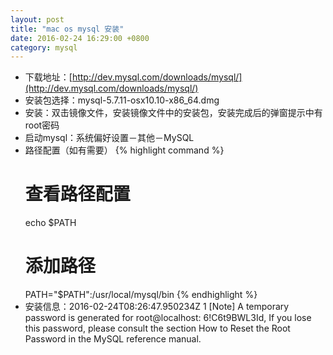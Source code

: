 ```yaml
---
layout: post
title: "mac os mysql 安装"
date: 2016-02-24 16:29:00 +0800
category: mysql
---
```


* 下载地址：[http://dev.mysql.com/downloads/mysql/](http://dev.mysql.com/downloads/mysql/)
* 安装包选择：mysql-5.7.11-osx10.10-x86_64.dmg
* 安装：双击镜像文件，安装镜像文件中的安装包，安装完成后的弹窗提示中有root密码
* 启动mysql：系统偏好设置－其他－MySQL
* 路径配置（如有需要）
{% highlight command %}
    # 查看路径配置
    echo $PATH
    # 添加路径
    PATH="$PATH":/usr/local/mysql/bin
{% endhighlight %}
* 安装信息：2016-02-24T08:26:47.950234Z 1 [Note] A temporary password is generated for root@localhost: 6!C6t9BWL3Id, If you lose this password, please consult the section How to Reset the Root Password in the MySQL reference manual.

